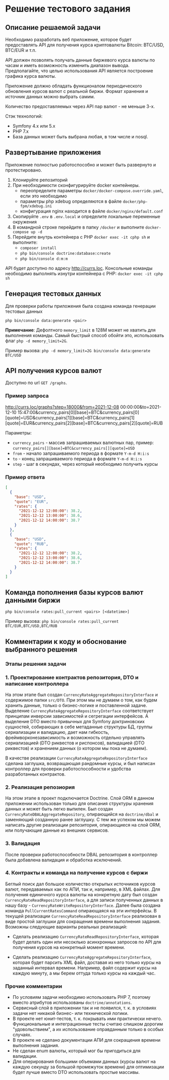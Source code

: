 # Решение тестового задания

## Описание решаемой задачи

Необходимо разработать веб приложение, которое будет предоставлять API для получения курса криптовалюты Bitcoin:
BTC/USD, BTC/EUR и т.п.

API должен позволять получать данные биржевого курса валюты по часам и иметь возможность изменить диапазон вывода. Предполагайте, что целью использования API является построение графика курса валюты.

Приложение должно обладать функционалом периодического обновления курсов валют с реальной биржи. Формат хранения и источник данных можно выбрать самим.

Количество предоставляемых через API пар валют - не меньше 3-х.

Стэк технологий:
* Symfony 4.x или 5.х
* PHP 7.x
* База данных может быть выбрана любая, в том числе и nosql.

## Развертывание приложения

Приложение полностью работоспособно и может быть развернуто и протестировано.

1. Клонируйте репозиторий
1. При необходимости сконфигурируйте docker контейнеры.
    * переопределите параметры `docker/docker-compose.override.yaml`, если это необходимо
    * параметры php xdebug определяются в файле `docker/php-fpm/xdebug.ini`
    * конфигурация nginx находится в файле `docker/nginx/default.conf`
1. Скопируйте `.env` в `.env.local` и определите локальные переменные окружения
1. В командной строке перейдите в папку `/docker` и выполните `docker-compose up -d`
1. Перейдите внутрь контейнера с PHP `docker exec -it cphp sh` и выполните:
    * `composer install`
    * `php bin/console doctrine:database:create`
    * `php bin/console d:m:m`
    
API будет доступно по адресу http://currs.loc. Консольные команды необходимо выполнять изнутри контейнера с PHP:
`docker exec -it cphp sh`

## Генерация тестовых данных

Для проверки работы приложения была создана команда генерации тестовых данных

`php bin/console data:generate <pair>`

**Примечание**: Дефолтного `memory_limit` в 128M может не хватить для выполнения команды. Самый быстрый способ обойти
это, использовать флаг `php -d memory_limit=2G`.

Пример вызова: `php -d memory_limit=2G bin/console data:generate BTC/USD` 

## API получения курсов валют

Доступно по url `GET /graphs`.

### Пример запроса

http://currs.loc/graphs?step=18000&from=2021-12-08 00:00:00&to=2021-12-10 15:47:00&currency_pairs[0][base]=BTC&currency_pairs[0][quote]=USD&currency_pairs[1][base]=BTC&currency_pairs[1][quote]=EUR&currency_pairs[2][base]=BTC&currency_pairs[2][quote]=RUB

Параметры:

* `currency_pairs` - массив запрашиваемых валютных пар, пример: `currency_pairs[][base]=BTC&currency_pairs[][quote]=USD`
* `from` - начало запрашиваемого периода в формате `Y-m-d H:i:s`
* `to` - конец запрашиваемого периода в формате `Y-m-d H:i:s`
* `step` - шаг в секундах, через который необходимо получить курсы

### Пример ответа

```json
[
  {
    "base": "USD",
    "quote": "EUR",
    "rates": {
      "2021-12-12 12:00:00": 38.2,
      "2021-12-12 13:00:00": 38.6,
      "2021-12-12 14:00:00": 38.7
    }
  },
  {
    "base": "USD",
    "quote": "RUB",
    "rates": {
      "2021-12-12 12:00:00": 38.2,
      "2021-12-12 13:00:00": 38.6,
      "2021-12-12 14:00:00": 38.7
    }
  }
]
```

## Команда пополнения базы курсов валют данными биржи

`php bin/console rates:pull_current <pairs> [<datetime>]`

Пример вызова: `php bin/console rates:pull_current BTC/EUR,BTC/USD,BTC/RUB`

## Комментарии к коду и обоснование выбранного решения

### Этапы решения задачи

### 1. Проектирование контрактов репозитория, DTO и написание контроллера

На этом этапе был создан `CurrencyRateAggregateRepositoryInterface` и содержимое папки 
`src/DTO`. При этом мы не думаем о том, как будем хранить данные, только о бизнес-логике и поставленной задаче.
Выделение `CurrencyRateAggregateRepositoryInterface` соответствует принципам инверсии зависимостей и сегрегации
интерфейсов. А выделение DTO вместо привычных для Symfony доктриновских сущностей, собирающих в себе метаданные
структуры БД, группы сериализации и валидацию, дает нам гибкость, фреймворконезависимость и возможность отдельно
управлять сериализацией (DTO риквестов и риспонсов), валидацией (DTO риквестов) и хранением данных (о котором мы
пока не думаем).

В качестве реализации `CurrencyRateAggregateRepositoryInterface` сделана заглушка, возвращающая рандомные курсы, и был
написан контроллер для проверки работоспособности и удобства разработанных контрактов.

### 2. Реализация репозиория

На этом этапе в проект подключается Doctrine. Слой ORM в данном приложении использован только для описания структуры
хранения данных и может быть легко выпилен. Был создан `CurrencyRateDBALAggregateRepository`, опирающийся на
`doctrine/dbal` и заменяющий созданную ранее заглушку. С тем же успехом мы можем написать другие реализации
репозитория, опирающиеся на слой ORM, или получающие данные из внешних сервисов.

### 3. Валидация

После проверки работоспособности DBAL репозитория в контроллер была добавлена валидация и обработка исключений.

### 4. Контракты и команда на получение курсов с биржи

Беглый поиск дал большое количество открытых источников курсов валют, передаваемых как по АПИ, так и, например, в
XML файлах. Для получения единичного курса валюты на конкретную дату был создан `CurrencyRateReadRepositoryInterface`,
а для записи полученных данных в нашу базу - `CurrencyRateWriteRepositoryInterface`. Далее была создана
команда `PullCurrentRatesCommand` опирающаяся на эти интерфейсы. В текущей реализации
`CurrencyRateReadRepositoryInterface` реализован в виде простой заглушки для сокращения времени выполнения задания.
Возможны следующие варианты реальных реализаций:

* Сделать реализацию `CurrencyRateReadRepositoryInterface`, которая будет делать один или несоклько асинхронных
запросов по API для получения курсов на конкретный момент времени.
  
* Сделать реализацию `CurrencyRateAggregateRepositoryInterface`, которая будет парсить XML файл, доставая из него только
курсы на заданный интервал времени. Например, файл содержит курсы на каждую минуту, а мы берем оттуда только курсы на
каждый час.
  
### Прочие комментарии

* По условиям задачи необходимо использовать PHP 7, поэтому вместо атрибутов использованы `doctrine/annotations`.
* Сервисный слой в приложении так и не появился, т. к. в условиях задачи нет никакой бизнес- или технической логики.
* В проекте нет юнит-тестов, т. к. покрывать ими практически нечего. Функциональные и интеграционные тесты считаю слишком
дорогим "удовольствием", а их использование оправданным только в особых случаях.
* В проекте не сделано документации АПИ для сокращения времени выполнения задания.
* Не сделан enum валюты, который мог бы пригодиться для валидации.
* Для оперирования большими объемами данных (курсы валют на каждую секунду за большой промежуток времени) для оптимизации
будет лучше вместо DTO использовать простые массивы.
